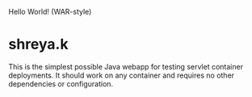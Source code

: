 Hello World! (WAR-style)

shreya.k
===============

This is the simplest possible Java webapp for testing servlet container deployments.  It should work on any container and requires no other dependencies or configuration.
